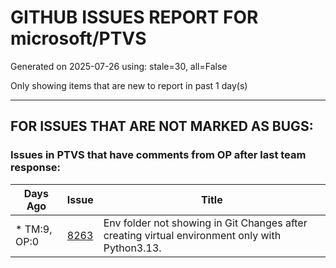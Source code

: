 
# GITHUB ISSUES REPORT FOR microsoft/PTVS


Generated on 2025-07-26 using: stale=30, all=False


Only showing items that are new to report in past 1 day(s)


---

## FOR ISSUES THAT ARE NOT MARKED AS BUGS:


### Issues in PTVS that have comments from OP after last team response:

| Days Ago | Issue | Title |
| --- | --- | --- |
 | \* TM:9, OP:0  |[8263](https://github.com/microsoft/PTVS/issues/8263 "Env folder not showing in Git Changes after creating virtual environment only with Python3.13.")  |Env folder not showing in Git Changes after creating virtual environment only with Python3.13. |




















